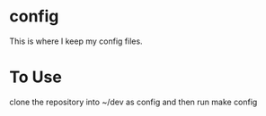 # config
This is where I keep my config files.

# To Use
clone the repository into ~/dev as config and then run make config
